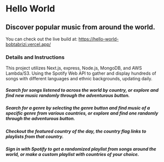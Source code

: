# Hello World

## Discover popular music from around the world. 

You can check out the live build at: https://hello-world-bobtabrizi.vercel.app/

### Details and Instructions

This project utilizes Next.js, express, Node.js, MongoDB, and AWS Lambda/S3. Using the Spotify Web API to gather and display hundreds of songs with different languages and ethnic backgrounds, updating daily.

##### Search for songs listened to across the world by country, or explore and find new music randomly through the adventurous button. 

##### Search for a genre by selecting the genre button and find music of a specific genre from various countries, or explore and find one randomly through the adventurous button.

##### Checkout the featured country of the day, the country flag links to playlists from that country.

##### Sign in with Spotify to get a randomized playlist from songs around the world, or make a custom playlist with countries of your choice. 


